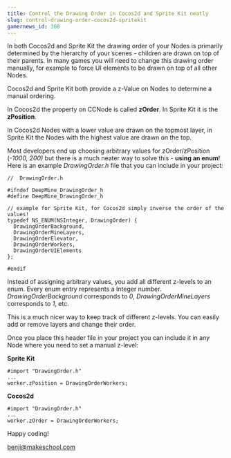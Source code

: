 ```yaml
---
title: Control the Drawing Order in Cocos2d and Sprite Kit neatly
slug: control-drawing-order-cocos2d-spritekit
gamernews_id: 368
---            
```


In both Cocos2d and Sprite Kit the drawing order of your Nodes is primarily determined by the hierarchy of your scenes - children are drawn on top of their parents. In many games you will need to change this drawing order manually, for example to force UI elements to be drawn on top of all other Nodes.

Cocos2d and Sprite Kit both provide a z-Value on Nodes to determine a manual ordering.

In Cocos2d the property on CCNode is called **zOrder**. In Sprite Kit it is the **zPosition**.

In Cocos2d Nodes with a lower value are drawn on the topmost layer, in Sprite Kit the Nodes with the highest value are drawn on the top.

Most developers end up choosing arbitrary values for zOrder/zPosition (*-1000, 200)* but there is a much neater way to solve this - **using an enum**! Here is an example *DrawingOrder.h* file that you can include in your project:

    //  DrawingOrder.h

    #ifndef DeepMine_DrawingOrder_h
    #define DeepMine_DrawingOrder_h

    // example for Sprite Kit, for Cocos2d simply inverse the order of the values!
    typedef NS_ENUM(NSInteger, DrawingOrder) {
      DrawingOrderBackground,
      DrawingOrderMineLayers,
      DrawingOrderElevator,
      DrawingOrderWorkers,
      DrawingOrderUIElements
    };

    #endif

Instead of assigning arbitrary values, you add all different z-levels to an enum. Every enum entry represents a Integer number. *DrawingOrderBackground* corresponds to *0*, *DrawingOrderMineLayers* corresponds to *1*, etc. 

This is a much nicer way to keep track of different z-levels. You can easily add or remove layers and change their order.

Once you place this header file in your project you can include it in any Node where you need to set a manual z-level:

**Sprite Kit**

    #import "DrawingOrder.h"
    ...
    worker.zPosition = DrawingOrderWorkers;

**Cocos2d**

    #import "DrawingOrder.h"
    ...
    worker.zOrder = DrawingOrderWorkers;

Happy coding!

benji@makeschool.com
